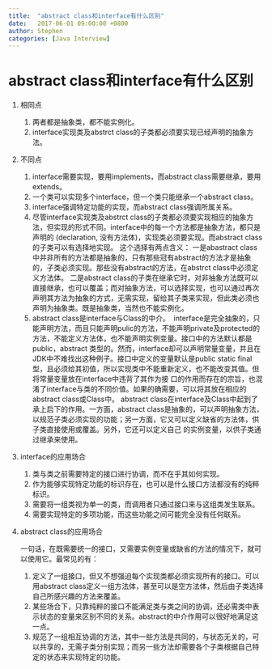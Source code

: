 ```yaml
---
title:  "abstract class和interface有什么区别"
date:   2017-06-01 09:00:00 +0800
author: Stephen
categories: [Java Interview]
---
```


# abstract class和interface有什么区别

1. 相同点
   1. 两者都是抽象类，都不能实例化。
   2. interface实现类及abstrct class的子类都必须要实现已经声明的抽象方法。

2. 不同点
   1. interface需要实现，要用implements，而abstract class需要继承，要用extends。
   2. 一个类可以实现多个interface，但一个类只能继承一个abstract class。
   3. interface强调特定功能的实现，而abstract class强调所属关系。 
   4. 尽管interface实现类及abstrct class的子类都必须要实现相应的抽象方法，但实现的形式不同。interface中的每一个方法都是抽象方法，都只是声明的 (declaration, 没有方法体)，实现类必须要实现。而abstract class的子类可以有选择地实现。
  这个选择有两点含义：
    一是abastract class中并非所有的方法都是抽象的，只有那些冠有abstract的方法才是抽象的，子类必须实现。那些没有abstract的方法，在abstrct class中必须定义方法体。
    二是abstract class的子类在继承它时，对非抽象方法既可以直接继承，也可以覆盖；而对抽象方法，可以选择实现，也可以通过再次声明其方法为抽象的方式，无需实现，留给其子类来实现，但此类必须也声明为抽象类。既是抽象类，当然也不能实例化。
   5. abstract class是interface与Class的中介。
  interface是完全抽象的，只能声明方法，而且只能声明pulic的方法，不能声明private及protected的方法，不能定义方法体，也不能声明实例变量。接口中的方法默认都是 public，abstract 类型的。然而，interface却可以声明常量变量，并且在JDK中不难找出这种例子。接口中定义的变量默认是public static final 型，且必须给其初值，所以实现类中不能重新定义，也不能改变其值。但将常量变量放在interface中违背了其作为接 口的作用而存在的宗旨，也混淆了interface与类的不同价值。如果的确需要，可以将其放在相应的abstract class或Class中。
  abstract class在interface及Class中起到了承上启下的作用。一方面，abstract class是抽象的，可以声明抽象方法，以规范子类必须实现的功能；另一方面，它又可以定义缺省的方法体，供子类直接使用或覆盖。另外，它还可以定义自己 的实例变量，以供子类通过继承来使用。

3. interface的应用场合
   1. 类与类之前需要特定的接口进行协调，而不在乎其如何实现。
   2. 作为能够实现特定功能的标识存在，也可以是什么接口方法都没有的纯粹标识。
   3. 需要将一组类视为单一的类，而调用者只通过接口来与这组类发生联系。
   4. 需要实现特定的多项功能，而这些功能之间可能完全没有任何联系。

4. abstract class的应用场合
  
   一句话，在既需要统一的接口，又需要实例变量或缺省的方法的情况下，就可以使用它。最常见的有：
   1. 定义了一组接口，但又不想强迫每个实现类都必须实现所有的接口。可以用abstract class定义一组方法体，甚至可以是空方法体，然后由子类选择自己所感兴趣的方法来覆盖。
   2. 某些场合下，只靠纯粹的接口不能满足类与类之间的协调，还必需类中表示状态的变量来区别不同的关系。abstract的中介作用可以很好地满足这一点。
   3. 规范了一组相互协调的方法，其中一些方法是共同的，与状态无关的，可以共享的，无需子类分别实现；而另一些方法却需要各个子类根据自己特定的状态来实现特定的功能。


